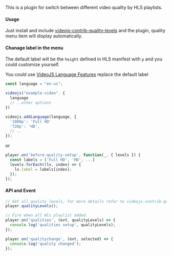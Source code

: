 This is a plugin for switch between different video quality by HLS playlists.

#### Usage

Just install and include [videojs-contrib-quality-levels](https://github.com/videojs/videojs-contrib-quality-levels) and the plugin, quality menu item will display automatically.

#### Chanage label in the menu

The default label will be the `height` defined in HLS manifest with `p` and you could customize yourself.

You could use [VideoJS Language Features](https://docs.videojs.com/docs/guides/languages.html) replace the default label

```js
const language = "en-us";

videojs("example-video". {
  language
  // ..other options
})

videojs.addLanguage(language, {
  '1080p': 'Full HD'
  '720p': 'HD',
  // ..
});
```

or

```js
player.on('before-quality-setup', function(_, { levels }) {
  const labels = ['Full HD', 'HD', ...]
  levels.forEach((lv, index) => {
    lv.label = labels[index];
  });
});
```

#### API and Event

```js
// Get all quality levels, for more details refer to videojs-contrib-quality-levels
player.qualityLevels();

// Fire when all Hls playlist added.
player.on('qualities', (evt, qualityLevels) => {
  console.log('qualities setup', qualityLevels);
});

player.on('qualitychange', (evt, selected) => {
  console.log('quality changed');
});
```
